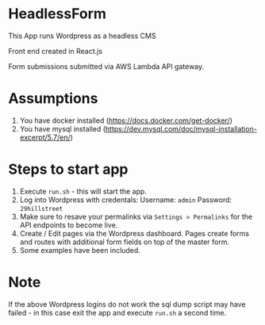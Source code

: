 # HeadlessForm

This App runs Wordpress as a headless CMS

Front end created in React.js

Form submissions submitted via AWS Lambda API gateway.

# Assumptions

1. You have docker installed (https://docs.docker.com/get-docker/)
2. You have mysql installed (https://dev.mysql.com/doc/mysql-installation-excerpt/5.7/en/)

# Steps to start app

1. Execute `run.sh` - this will start the app.
6. Log into Wordpress with credentals: Username: `admin` Password: `29hillstreet`
7. Make sure to resave your permalinks via `Settings > Permalinks` for the API endpoints to become live.
7. Create / Edit pages via the Wordpress dashboard. Pages create forms and routes with additional form fields on top of the master form.
8. Some examples have been included.

# Note

If the above Wordpress logins do not work the sql dump script may have failed - in this case exit the app and execute `run.sh` a second time.
